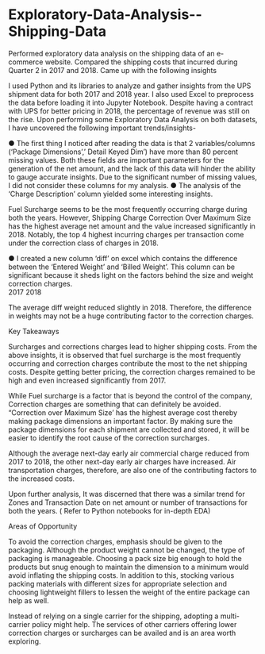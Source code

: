 # Exploratory-Data-Analysis--Shipping-Data

Performed exploratory data analysis on the shipping data of an e-commerce website. Compared the shipping costs that incurred during Quarter 2 in 2017 and 2018.
Came up with the following insights

I used Python and its libraries to analyze and gather insights from the UPS shipment data for both  2017 and 2018 year. I also used Excel to preprocess the data before loading it into Jupyter Notebook. Despite having a contract with UPS for better pricing in 2018, the percentage of revenue was still on the rise. Upon performing some Exploratory Data Analysis on both datasets, I have uncovered the following important trends/insights-

●	The first thing I noticed after reading the data is that 2 variables/columns (‘Package Dimensions’,’ Detail Keyed Dim’) have more than 80 percent missing values. Both these fields are important parameters for the generation of the net amount, and the lack of this data will hinder the ability to gauge accurate insights. Due to the significant number of missing values, I did not consider these columns for my analysis.
●	The analysis of the ‘Charge Description’ column yielded some interesting insights.

 
Fuel Surcharge seems to be the most frequently occurring charge during both the years. However, Shipping Charge Correction Over Maximum Size has the highest average net amount and the value increased significantly in 2018. Notably, the top 4 highest incurring charges per transaction come under the correction class of charges in 2018.

●	I created a new column ‘diff’ on excel which contains the difference between the ‘Entered Weight’ and ‘Billed Weight’. This column can be significant because it sheds light on the factors behind the size and weight correction charges.  
   2017                                                                                        2018

The average diff weight reduced slightly in 2018. Therefore, the difference in weights may not be a huge contributing factor to the correction charges.

Key Takeaways

Surcharges and corrections charges lead to higher shipping costs. From the above insights, it is observed that fuel surcharge is the most frequently occurring and correction charges contribute the most to the net shipping costs. Despite getting better pricing, the correction charges remained to be high and even increased significantly from 2017. 

While Fuel surcharge is a factor that is beyond the control of the company, Correction charges are something that can definitely be avoided. “Correction over Maximum Size’ has the highest average cost thereby making package dimensions an important factor. By making sure the package dimensions for each shipment are collected and stored, it will be easier to identify the root cause of the correction surcharges.

Although the average next-day early air commercial charge reduced from 2017 to 2018, the other next-day early air charges have increased. Air transportation charges, therefore,  are also one of the contributing factors to the increased costs.

Upon further analysis, It was discerned that there was a similar trend for Zones and Transaction Date on net amount or number of transactions for both the years.
( Refer to Python notebooks for in-depth EDA)

Areas of Opportunity

To avoid the correction charges, emphasis should be given to the packaging. Although the product weight cannot be changed, the type of packaging is manageable. Choosing a pack size big enough to hold the products but snug enough to maintain the dimension to a minimum would avoid inflating the shipping costs.
In addition to this, stocking various packing materials with different sizes for appropriate selection and choosing lightweight fillers to lessen the weight of the entire package can help as well.

Instead of relying on a single carrier for the shipping, adopting a multi-carrier policy might help. The services of other carriers offering lower correction charges or surcharges can be availed and is an area worth exploring.


